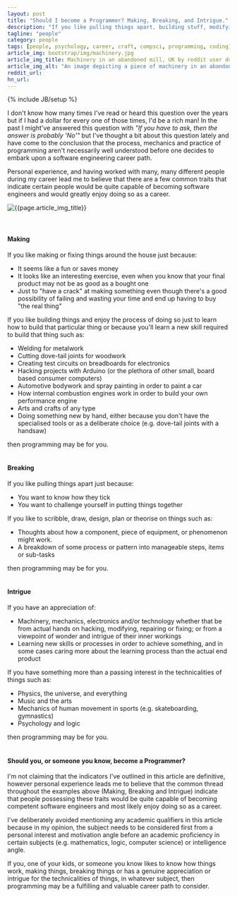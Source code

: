 ```yaml
---
layout: post
title: "Should I become a Programmer? Making, Breaking, and Intrigue."
description: "If you like pulling things apart, building stuff, modifying stuff or are good with your hands, then programming might be for you"
tagline: "people"
category: people
tags: [people, psychology, career, craft, compsci, programming, coding]
article_img: bootstrap/img/machinery.jpg
article_img_title: Machinery in an abandoned mill, UK by reddit user donebythehands
article_img_alt: "An image depicting a piece of machinery in an abandoned mill from the subreddit: MachinePorn"
reddit_url:
hn_url:
---
```

{% include JB/setup %}
<div class="intro">
  <div class="intro-txt">
  <p>
    I don't know how many times I've read or heard this question over the years but if I had a dollar for every one of those times, I'd be a rich man! In the past I might've answered this question with <i>"If you have to ask, then the answer is probably 'No'"</i> but I've thought a bit about this question lately and have come to the conclusion that the process, mechanics and practice of programming aren't necessarily well understood before one decides to embark upon a software engineering career path.
  </p>
  <p>
    Personal experience, and having worked with many, many different people during my career lead me to believe that there are a few common traits that indicate certain people would be quite capable of becoming software engineers and would greatly enjoy doing so as a career.
  </p>
  </div>
<div class="intro-img-border">
<div class="intro-img-bevel">
<div class="intro-img">
<img class="article-image" alt="{{page.article_img_title}}" title="{{page.article_img_title}}" src="{{ASSET_PATH}}/{{page.article_img}}"/>
</div>
</div>
</div>
</div>
<br/>
<br/>


#### Making
If you like making or fixing things around the house just because: 

 * It seems like a fun or saves money
 * It looks like an interesting exercise, even when you know that your final product may not be as good as a bought one
 * Just to "have a crack" at making something even though there's a good possibility of failing and wasting your time and end up having to buy "the real thing"

If you like building things and enjoy the process of doing so just to learn how to build that particular thing or because you'll learn a new skill required to build that thing such as:

 * Welding for metalwork
 * Cutting dove-tail joints for woodwork
 * Creating test circuits on breadboards for electronics
 * Hacking projects with Arduino (or the plethora of other small, board based consumer computers)
 * Automotive bodywork and spray painting in order to paint a car
 * How internal combustion engines work in order to build your own performance engine
 * Arts and crafts of any type
 * Doing something new by hand, either because you don't have the specialised tools or as a deliberate choice (e.g. dove-tail joints with a handsaw)
 
then programming may be for you.
<br/>
<br/>
 
#### Breaking
If you like pulling things apart just because: 

 * You want to know how they tick
 * You want to challenge yourself in putting things together

If you like to scribble, draw, design, plan or theorise on things such as:

 * Thoughts about how a component, piece of equipment, or phenomenon might work.
 * A breakdown of some process or pattern into manageable steps, items or sub-tasks 
 
then programming may be for you. 
<br/>
<br/>

#### Intrigue 
If you have an appreciation of: 

 * Machinery, mechanics, electronics and/or technology whether that be from actual hands on hacking, modifying, repairing or fixing; or from a viewpoint of wonder and intrigue of their inner workings
 * Learning new skills or processes in order to achieve something, and in some cases caring more about the learning process than the actual end product

If you have something more than a passing interest in the technicalities of things such as:

 * Physics, the universe, and everything
 * Music and the arts
 * Mechanics of human movement in sports (e.g. skateboarding, gymnastics)
 * Psychology and logic
 
then programming may be for you.
<br/>
<br/>


#### Should you, or someone you know, become a Programmer?

I'm not claiming that the indicators I've outlined in this article are definitive, however personal experience leads me to believe that the common thread throughout the examples above (Making, Breaking and Intrigue) indicate that people possessing these traits would be quite capable of becoming competent software engineers and most likely enjoy doing so as a career. 

I've deliberately avoided mentioning any academic qualifiers in this article because in my opinion, the subject needs to be considered first from a personal interest and motivation angle before an academic proficiency in certain subjects (e.g. mathematics, logic, computer science) or intelligence angle.

If you, one of your kids, or someone you know likes to know how things work, making things, breaking things or has a genuine appreciation or intrigue for the technicalities of things, in whatever subject, then programming may be a fulfilling and valuable career path to consider.
